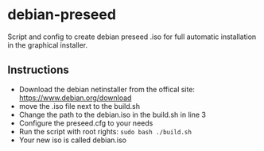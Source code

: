 # debian-preseed

Script and config to create debian preseed .iso for full automatic installation in the graphical installer.

## Instructions

- Download the debian netinstaller from the offical site: <https://www.debian.org/download>
- move the .iso file next to the build.sh
- Change the path to the debian.iso in the build.sh in line 3
- Configure the preseed.cfg to your needs
- Run the script with root rights: `sudo bash ./build.sh`
- Your new iso is called debian.iso
